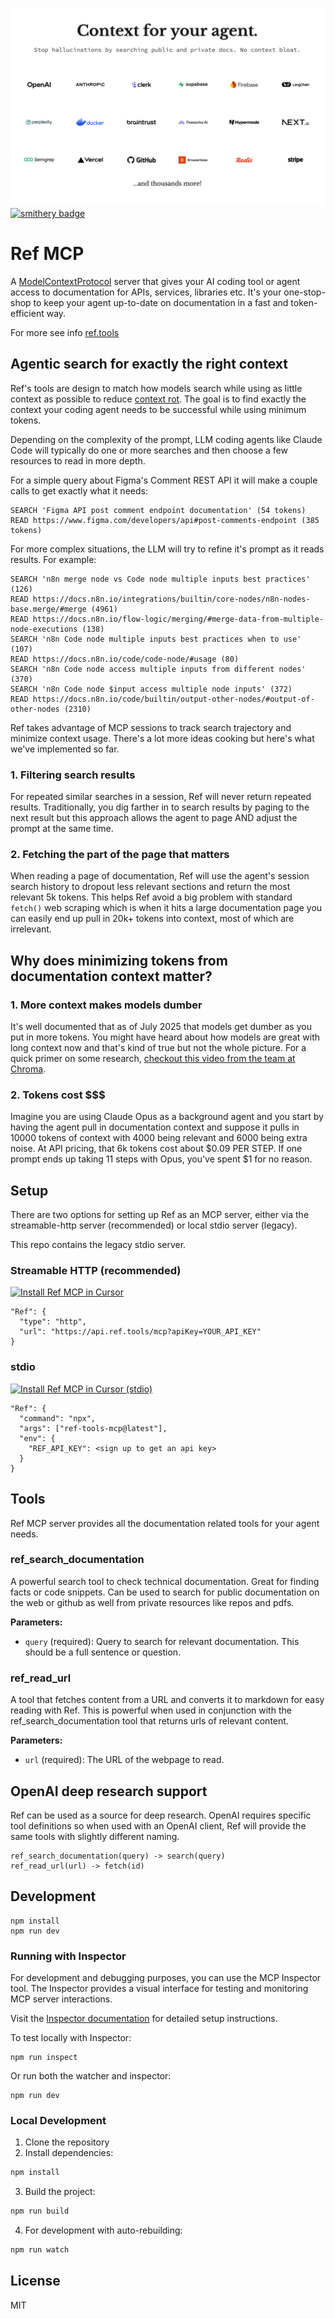 [![Documentation for your agent](header.png)](https://ref.tools)
[![smithery badge](https://smithery.ai/badge/@ref-tools/ref-tools-mcp)](https://smithery.ai/server/@ref-tools/ref-tools-mcp)

# Ref MCP

A [ModelContextProtocol](https://modelcontextprotocol.io) server that gives your AI coding tool or agent access to documentation for APIs, services, libraries etc. It's your one-stop-shop to keep your agent up-to-date on documentation in a fast and token-efficient way.

For more see info [ref.tools](https://ref.tools)

## Agentic search for exactly the right context

Ref's tools are design to match how models search while using as little context as possible to reduce [context rot](https://research.trychroma.com/context-rot). The goal is to find exactly the context your coding agent needs to be successful while using minimum tokens.

Depending on the complexity of the prompt, LLM coding agents like Claude Code will typically do one or more searches and then choose a few resources to read in more depth.

For a simple query about Figma's Comment REST API it will make a couple calls to get exactly what it needs:
```
SEARCH 'Figma API post comment endpoint documentation' (54 tokens)
READ https://www.figma.com/developers/api#post-comments-endpoint (385 tokens)
```

For more complex situations, the LLM will try to refine it's prompt as it reads results. For example:
```
SEARCH 'n8n merge node vs Code node multiple inputs best practices' (126)
READ https://docs.n8n.io/integrations/builtin/core-nodes/n8n-nodes-base.merge/#merge (4961)
READ https://docs.n8n.io/flow-logic/merging/#merge-data-from-multiple-node-executions (138)
SEARCH 'n8n Code node multiple inputs best practices when to use' (107)
READ https://docs.n8n.io/code/code-node/#usage (80)
SEARCH 'n8n Code node access multiple inputs from different nodes' (370)
SEARCH 'n8n Code node $input access multiple node inputs' (372)
READ https://docs.n8n.io/code/builtin/output-other-nodes/#output-of-other-nodes (2310)
  ```

Ref takes advantage of MCP sessions to track search trajectory and minimize context usage. There's a lot more ideas cooking but here's what we've implemented so far.

### 1. Filtering search results
For repeated similar searches in a session, Ref will never return repeated results. Traditionally, you dig farther in to search results by paging to the next result but this approach allows the agent to page AND adjust the prompt at the same time.

### 2. Fetching the part of the page that matters
When reading a page of documentation, Ref will use the agent's session search history to dropout less relevant sections and return the most relevant 5k tokens. This helps Ref avoid a big problem with standard `fetch()` web scraping which is when it hits a large documentation page you can easily end up pull in 20k+ tokens into context, most of which are irrelevant. 

## Why does minimizing tokens from documentation context matter?

### 1. More context makes models dumber

It's well documented that as of July 2025 that models get dumber as you put in more tokens. You might have heard about how models are great with long context now and that's kind of true but not the whole picture. For a quick primer on some research, [checkout this video from the team at Chroma](https://www.youtube.com/watch?v=TUjQuC4ugak).

### 2. Tokens cost $$$

Imagine you are using Claude Opus as a background agent and you start by having the agent pull in documentation context and suppose it pulls in 10000 tokens of context with 4000 being relevant and 6000 being extra noise. At API pricing, that 6k tokens cost about $0.09 PER STEP. If one prompt ends up taking 11 steps with Opus, you've spent $1 for no reason. 


## Setup

There are two options for setting up Ref as an MCP server, either via the streamable-http server (recommended) or local stdio server (legacy). 

This repo contains the legacy stdio server. 

### Streamable HTTP (recommended)

[![Install Ref MCP in Cursor](https://cursor.com/deeplink/mcp-install-dark.svg)](https://cursor.com/install-mcp?name=Ref&config=eyJjb21tYW5kIjoibnB4IiwiYXJncyI6WyIteSIsIm1jcC1yZW1vdGVAMC4xLjAtMCIsImh0dHBzOi8vYXBpLnJlZi50b29scy9tY3AiLCItLWhlYWRlcj14LXJlZi1hcGkta2V5OjxzaWduIHVwIHRvIGdldCBhbiBhcGkga2V5PiJdfQ==)

```
"Ref": {
  "type": "http",
  "url": "https://api.ref.tools/mcp?apiKey=YOUR_API_KEY"
}
```

### stdio 

[![Install Ref MCP in Cursor (stdio)](https://cursor.com/deeplink/mcp-install-dark.svg)](https://cursor.com/install-mcp?name=Ref&config=eyJjb21tYW5kIjoibnB4IiwiYXJncyI6WyJyZWYtdG9vbHMtbWNwIl0sImVudiI6eyJSRUZfQVBJX0tFWSI6IjxzaWduIHVwIHRvIGdldCBhbiBhcGkga2V5PiJ9fQ==)

```
"Ref": {
  "command": "npx",
  "args": ["ref-tools-mcp@latest"],
  "env": {
    "REF_API_KEY": <sign up to get an api key>
  }
}
```

## Tools

Ref MCP server provides all the documentation related tools for your agent needs.

### ref_search_documentation

A powerful search tool to check technical documentation. Great for finding facts or code snippets. Can be used to search for public documentation on the web or github as well from private resources like repos and pdfs.

**Parameters:**
- `query` (required): Query to search for relevant documentation. This should be a full sentence or question.

### ref_read_url

A tool that fetches content from a URL and converts it to markdown for easy reading with Ref. This is powerful when used in conjunction with the ref_search_documentation tool that returns urls of relevant content.

**Parameters:**
- `url` (required): The URL of the webpage to read.


## OpenAI deep research support

Ref can be used as a source for deep research. OpenAI requires specific tool definitions so when used with an OpenAI client, Ref will provide the same tools with slightly different naming.

```
ref_search_documentation(query) -> search(query)
ref_read_url(url) -> fetch(id)
```

## Development

```
npm install
npm run dev
```

### Running with Inspector

For development and debugging purposes, you can use the MCP Inspector tool. The Inspector provides a visual interface for testing and monitoring MCP server interactions.

Visit the [Inspector documentation](https://modelcontextprotocol.io/docs/tools/inspector) for detailed setup instructions.

To test locally with Inspector:
```
npm run inspect
```

Or run both the watcher and inspector:
```
npm run dev
```

### Local Development

1. Clone the repository
2. Install dependencies:
```bash
npm install
```
3. Build the project:
```bash
npm run build
```
4. For development with auto-rebuilding:
```bash
npm run watch
```

## License

MIT
